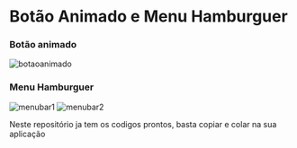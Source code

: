 # Botão Animado e Menu Hamburguer

### Botão animado 
![botaoanimado](https://user-images.githubusercontent.com/112965050/192524209-cec659c7-e09a-4d53-a174-aef7bdfcbd05.png)

### Menu Hamburguer 

![menubar1](https://user-images.githubusercontent.com/112965050/192524213-833a6467-2051-4e05-80b5-dff1968fb547.png)
![menubar2](https://user-images.githubusercontent.com/112965050/192524215-35b18e73-06d1-4822-8c1c-e5bd06bad3bb.png)

Neste repositório ja tem os codigos prontos, basta copiar e colar na sua aplicação

